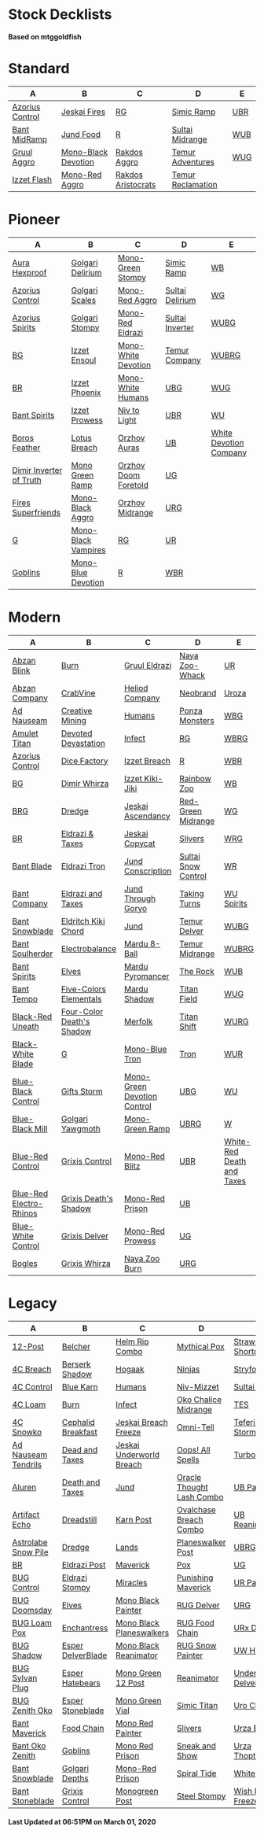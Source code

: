 # Stock Decklists
#### Based on mtggoldfish


# Standard

|                                A                                 |                                    B                                     |                                   C                                    |                                  D                                   |                    E                     |
|------------------------------------------------------------------|--------------------------------------------------------------------------|------------------------------------------------------------------------|----------------------------------------------------------------------|------------------------------------------|
|[Azorius Control](./mtggoldfish/Standard/decks/Azorius_Control.md)|[Jeskai Fires](./mtggoldfish/Standard/decks/Jeskai_Fires.md)              |[RG](./mtggoldfish/Standard/decks/RG.md)                                |[Simic Ramp](./mtggoldfish/Standard/decks/Simic_Ramp.md)              |[UBR](./mtggoldfish/Standard/decks/UBR.md)|
|[Bant MidRamp](./mtggoldfish/Standard/decks/Bant_MidRamp.md)      |[Jund Food](./mtggoldfish/Standard/decks/Jund_Food.md)                    |[R](./mtggoldfish/Standard/decks/R.md)                                  |[Sultai Midrange](./mtggoldfish/Standard/decks/Sultai_Midrange.md)    |[WUB](./mtggoldfish/Standard/decks/WUB.md)|
|[Gruul Aggro](./mtggoldfish/Standard/decks/Gruul_Aggro.md)        |[Mono-Black Devotion](./mtggoldfish/Standard/decks/Mono-Black_Devotion.md)|[Rakdos Aggro](./mtggoldfish/Standard/decks/Rakdos_Aggro.md)            |[Temur Adventures](./mtggoldfish/Standard/decks/Temur_Adventures.md)  |[WUG](./mtggoldfish/Standard/decks/WUG.md)|
|[Izzet Flash](./mtggoldfish/Standard/decks/Izzet_Flash.md)        |[Mono-Red Aggro](./mtggoldfish/Standard/decks/Mono-Red_Aggro.md)          |[Rakdos Aristocrats](./mtggoldfish/Standard/decks/Rakdos_Aristocrats.md)|[Temur Reclamation](./mtggoldfish/Standard/decks/Temur_Reclamation.md)|                                          |


# Pioneer

|                                        A                                        |                                    B                                    |                                     C                                     |                                D                                |                                       E                                       |
|---------------------------------------------------------------------------------|-------------------------------------------------------------------------|---------------------------------------------------------------------------|-----------------------------------------------------------------|-------------------------------------------------------------------------------|
|[Aura Hexproof](./mtggoldfish/Pioneer/decks/Aura_Hexproof.md)                    |[Golgari Delirium](./mtggoldfish/Pioneer/decks/Golgari_Delirium.md)      |[Mono-Green Stompy](./mtggoldfish/Pioneer/decks/Mono-Green_Stompy.md)      |[Simic Ramp](./mtggoldfish/Pioneer/decks/Simic_Ramp.md)          |[WB](./mtggoldfish/Pioneer/decks/WB.md)                                        |
|[Azorius Control](./mtggoldfish/Pioneer/decks/Azorius_Control.md)                |[Golgari Scales](./mtggoldfish/Pioneer/decks/Golgari_Scales.md)          |[Mono-Red Aggro](./mtggoldfish/Pioneer/decks/Mono-Red_Aggro.md)            |[Sultai Delirium](./mtggoldfish/Pioneer/decks/Sultai_Delirium.md)|[WG](./mtggoldfish/Pioneer/decks/WG.md)                                        |
|[Azorius Spirits](./mtggoldfish/Pioneer/decks/Azorius_Spirits.md)                |[Golgari Stompy](./mtggoldfish/Pioneer/decks/Golgari_Stompy.md)          |[Mono-Red Eldrazi](./mtggoldfish/Pioneer/decks/Mono-Red_Eldrazi.md)        |[Sultai Inverter](./mtggoldfish/Pioneer/decks/Sultai_Inverter.md)|[WUBG](./mtggoldfish/Pioneer/decks/WUBG.md)                                    |
|[BG](./mtggoldfish/Pioneer/decks/BG.md)                                          |[Izzet Ensoul](./mtggoldfish/Pioneer/decks/Izzet_Ensoul.md)              |[Mono-White Devotion](./mtggoldfish/Pioneer/decks/Mono-White_Devotion.md)  |[Temur Company](./mtggoldfish/Pioneer/decks/Temur_Company.md)    |[WUBRG](./mtggoldfish/Pioneer/decks/WUBRG.md)                                  |
|[BR](./mtggoldfish/Pioneer/decks/BR.md)                                          |[Izzet Phoenix](./mtggoldfish/Pioneer/decks/Izzet_Phoenix.md)            |[Mono-White Humans](./mtggoldfish/Pioneer/decks/Mono-White_Humans.md)      |[UBG](./mtggoldfish/Pioneer/decks/UBG.md)                        |[WUG](./mtggoldfish/Pioneer/decks/WUG.md)                                      |
|[Bant Spirits](./mtggoldfish/Pioneer/decks/Bant_Spirits.md)                      |[Izzet Prowess](./mtggoldfish/Pioneer/decks/Izzet_Prowess.md)            |[Niv to Light](./mtggoldfish/Pioneer/decks/Niv_to_Light.md)                |[UBR](./mtggoldfish/Pioneer/decks/UBR.md)                        |[WU](./mtggoldfish/Pioneer/decks/WU.md)                                        |
|[Boros Feather](./mtggoldfish/Pioneer/decks/Boros_Feather.md)                    |[Lotus Breach](./mtggoldfish/Pioneer/decks/Lotus_Breach.md)              |[Orzhov Auras](./mtggoldfish/Pioneer/decks/Orzhov_Auras.md)                |[UB](./mtggoldfish/Pioneer/decks/UB.md)                          |[White Devotion Company](./mtggoldfish/Pioneer/decks/White_Devotion_Company.md)|
|[Dimir Inverter of Truth](./mtggoldfish/Pioneer/decks/Dimir_Inverter_of_Truth.md)|[Mono Green Ramp](./mtggoldfish/Pioneer/decks/Mono_Green_Ramp.md)        |[Orzhov Doom Foretold](./mtggoldfish/Pioneer/decks/Orzhov_Doom_Foretold.md)|[UG](./mtggoldfish/Pioneer/decks/UG.md)                          |                                                                               |
|[Fires Superfriends](./mtggoldfish/Pioneer/decks/Fires_Superfriends.md)          |[Mono-Black Aggro](./mtggoldfish/Pioneer/decks/Mono-Black_Aggro.md)      |[Orzhov Midrange](./mtggoldfish/Pioneer/decks/Orzhov_Midrange.md)          |[URG](./mtggoldfish/Pioneer/decks/URG.md)                        |                                                                               |
|[G](./mtggoldfish/Pioneer/decks/G.md)                                            |[Mono-Black Vampires](./mtggoldfish/Pioneer/decks/Mono-Black_Vampires.md)|[RG](./mtggoldfish/Pioneer/decks/RG.md)                                    |[UR](./mtggoldfish/Pioneer/decks/UR.md)                          |                                                                               |
|[Goblins](./mtggoldfish/Pioneer/decks/Goblins.md)                                |[Mono-Blue Devotion](./mtggoldfish/Pioneer/decks/Mono-Blue_Devotion.md)  |[R](./mtggoldfish/Pioneer/decks/R.md)                                      |[WBR](./mtggoldfish/Pioneer/decks/WBR.md)                        |                                                                               |


# Modern

|                                       A                                        |                                         B                                          |                                           C                                            |                                   D                                    |                                         E                                          |
|--------------------------------------------------------------------------------|------------------------------------------------------------------------------------|----------------------------------------------------------------------------------------|------------------------------------------------------------------------|------------------------------------------------------------------------------------|
|[Abzan Blink](./mtggoldfish/Modern/decks/Abzan_Blink.md)                        |[Burn](./mtggoldfish/Modern/decks/Burn.md)                                          |[Gruul Eldrazi](./mtggoldfish/Modern/decks/Gruul_Eldrazi.md)                            |[Naya Zoo-Whack](./mtggoldfish/Modern/decks/Naya_Zoo-Whack.md)          |[UR](./mtggoldfish/Modern/decks/UR.md)                                              |
|[Abzan Company](./mtggoldfish/Modern/decks/Abzan_Company.md)                    |[CrabVine](./mtggoldfish/Modern/decks/CrabVine.md)                                  |[Heliod Company](./mtggoldfish/Modern/decks/Heliod_Company.md)                          |[Neobrand](./mtggoldfish/Modern/decks/Neobrand.md)                      |[Uroza](./mtggoldfish/Modern/decks/Uroza.md)                                        |
|[Ad Nauseam](./mtggoldfish/Modern/decks/Ad_Nauseam.md)                          |[Creative Mining](./mtggoldfish/Modern/decks/Creative_Mining.md)                    |[Humans](./mtggoldfish/Modern/decks/Humans.md)                                          |[Ponza Monsters](./mtggoldfish/Modern/decks/Ponza_Monsters.md)          |[WBG](./mtggoldfish/Modern/decks/WBG.md)                                            |
|[Amulet Titan](./mtggoldfish/Modern/decks/Amulet_Titan.md)                      |[Devoted Devastation](./mtggoldfish/Modern/decks/Devoted_Devastation.md)            |[Infect](./mtggoldfish/Modern/decks/Infect.md)                                          |[RG](./mtggoldfish/Modern/decks/RG.md)                                  |[WBRG](./mtggoldfish/Modern/decks/WBRG.md)                                          |
|[Azorius Control](./mtggoldfish/Modern/decks/Azorius_Control.md)                |[Dice Factory](./mtggoldfish/Modern/decks/Dice_Factory.md)                          |[Izzet Breach](./mtggoldfish/Modern/decks/Izzet_Breach.md)                              |[R](./mtggoldfish/Modern/decks/R.md)                                    |[WBR](./mtggoldfish/Modern/decks/WBR.md)                                            |
|[BG](./mtggoldfish/Modern/decks/BG.md)                                          |[Dimir Whirza](./mtggoldfish/Modern/decks/Dimir_Whirza.md)                          |[Izzet Kiki-Jiki](./mtggoldfish/Modern/decks/Izzet_Kiki-Jiki.md)                        |[Rainbow Zoo](./mtggoldfish/Modern/decks/Rainbow_Zoo.md)                |[WB](./mtggoldfish/Modern/decks/WB.md)                                              |
|[BRG](./mtggoldfish/Modern/decks/BRG.md)                                        |[Dredge](./mtggoldfish/Modern/decks/Dredge.md)                                      |[Jeskai Ascendancy](./mtggoldfish/Modern/decks/Jeskai_Ascendancy.md)                    |[Red-Green Midrange](./mtggoldfish/Modern/decks/Red-Green_Midrange.md)  |[WG](./mtggoldfish/Modern/decks/WG.md)                                              |
|[BR](./mtggoldfish/Modern/decks/BR.md)                                          |[Eldrazi & Taxes](./mtggoldfish/Modern/decks/Eldrazi_&_Taxes.md)                    |[Jeskai Copycat](./mtggoldfish/Modern/decks/Jeskai_Copycat.md)                          |[Slivers](./mtggoldfish/Modern/decks/Slivers.md)                        |[WRG](./mtggoldfish/Modern/decks/WRG.md)                                            |
|[Bant Blade](./mtggoldfish/Modern/decks/Bant_Blade.md)                          |[Eldrazi Tron](./mtggoldfish/Modern/decks/Eldrazi_Tron.md)                          |[Jund Conscription](./mtggoldfish/Modern/decks/Jund_Conscription.md)                    |[Sultai Snow Control](./mtggoldfish/Modern/decks/Sultai_Snow_Control.md)|[WR](./mtggoldfish/Modern/decks/WR.md)                                              |
|[Bant Company](./mtggoldfish/Modern/decks/Bant_Company.md)                      |[Eldrazi and Taxes](./mtggoldfish/Modern/decks/Eldrazi_and_Taxes.md)                |[Jund Through Goryo](./mtggoldfish/Modern/decks/Jund_Through_Goryo.md)                  |[Taking Turns](./mtggoldfish/Modern/decks/Taking_Turns.md)              |[WU Spirits](./mtggoldfish/Modern/decks/WU_Spirits.md)                              |
|[Bant Snowblade](./mtggoldfish/Modern/decks/Bant_Snowblade.md)                  |[Eldritch Kiki Chord](./mtggoldfish/Modern/decks/Eldritch_Kiki_Chord.md)            |[Jund](./mtggoldfish/Modern/decks/Jund.md)                                              |[Temur Delver](./mtggoldfish/Modern/decks/Temur_Delver.md)              |[WUBG](./mtggoldfish/Modern/decks/WUBG.md)                                          |
|[Bant Soulherder](./mtggoldfish/Modern/decks/Bant_Soulherder.md)                |[Electrobalance](./mtggoldfish/Modern/decks/Electrobalance.md)                      |[Mardu 8-Ball](./mtggoldfish/Modern/decks/Mardu_8-Ball.md)                              |[Temur Midrange](./mtggoldfish/Modern/decks/Temur_Midrange.md)          |[WUBRG](./mtggoldfish/Modern/decks/WUBRG.md)                                        |
|[Bant Spirits](./mtggoldfish/Modern/decks/Bant_Spirits.md)                      |[Elves](./mtggoldfish/Modern/decks/Elves.md)                                        |[Mardu Pyromancer](./mtggoldfish/Modern/decks/Mardu_Pyromancer.md)                      |[The Rock](./mtggoldfish/Modern/decks/The_Rock.md)                      |[WUB](./mtggoldfish/Modern/decks/WUB.md)                                            |
|[Bant Tempo](./mtggoldfish/Modern/decks/Bant_Tempo.md)                          |[Five-Colors Elementals](./mtggoldfish/Modern/decks/Five-Colors_Elementals.md)      |[Mardu Shadow](./mtggoldfish/Modern/decks/Mardu_Shadow.md)                              |[Titan Field](./mtggoldfish/Modern/decks/Titan_Field.md)                |[WUG](./mtggoldfish/Modern/decks/WUG.md)                                            |
|[Black-Red Uneath](./mtggoldfish/Modern/decks/Black-Red_Uneath.md)              |[Four-Color Death's Shadow](./mtggoldfish/Modern/decks/Four-Color_Death's_Shadow.md)|[Merfolk](./mtggoldfish/Modern/decks/Merfolk.md)                                        |[Titan Shift](./mtggoldfish/Modern/decks/Titan_Shift.md)                |[WURG](./mtggoldfish/Modern/decks/WURG.md)                                          |
|[Black-White Blade](./mtggoldfish/Modern/decks/Black-White_Blade.md)            |[G](./mtggoldfish/Modern/decks/G.md)                                                |[Mono-Blue Tron](./mtggoldfish/Modern/decks/Mono-Blue_Tron.md)                          |[Tron](./mtggoldfish/Modern/decks/Tron.md)                              |[WUR](./mtggoldfish/Modern/decks/WUR.md)                                            |
|[Blue-Black Control](./mtggoldfish/Modern/decks/Blue-Black_Control.md)          |[Gifts Storm](./mtggoldfish/Modern/decks/Gifts_Storm.md)                            |[Mono-Green Devotion Control](./mtggoldfish/Modern/decks/Mono-Green_Devotion_Control.md)|[UBG](./mtggoldfish/Modern/decks/UBG.md)                                |[WU](./mtggoldfish/Modern/decks/WU.md)                                              |
|[Blue-Black Mill](./mtggoldfish/Modern/decks/Blue-Black_Mill.md)                |[Golgari Yawgmoth](./mtggoldfish/Modern/decks/Golgari_Yawgmoth.md)                  |[Mono-Green Ramp](./mtggoldfish/Modern/decks/Mono-Green_Ramp.md)                        |[UBRG](./mtggoldfish/Modern/decks/UBRG.md)                              |[W](./mtggoldfish/Modern/decks/W.md)                                                |
|[Blue-Red Control](./mtggoldfish/Modern/decks/Blue-Red_Control.md)              |[Grixis Control](./mtggoldfish/Modern/decks/Grixis_Control.md)                      |[Mono-Red Blitz](./mtggoldfish/Modern/decks/Mono-Red_Blitz.md)                          |[UBR](./mtggoldfish/Modern/decks/UBR.md)                                |[White-Red Death and Taxes](./mtggoldfish/Modern/decks/White-Red_Death_and_Taxes.md)|
|[Blue-Red Electro-Rhinos](./mtggoldfish/Modern/decks/Blue-Red_Electro-Rhinos.md)|[Grixis Death's Shadow](./mtggoldfish/Modern/decks/Grixis_Death's_Shadow.md)        |[Mono-Red Prison](./mtggoldfish/Modern/decks/Mono-Red_Prison.md)                        |[UB](./mtggoldfish/Modern/decks/UB.md)                                  |                                                                                    |
|[Blue-White Control](./mtggoldfish/Modern/decks/Blue-White_Control.md)          |[Grixis Delver](./mtggoldfish/Modern/decks/Grixis_Delver.md)                        |[Mono-Red Prowess](./mtggoldfish/Modern/decks/Mono-Red_Prowess.md)                      |[UG](./mtggoldfish/Modern/decks/UG.md)                                  |                                                                                    |
|[Bogles](./mtggoldfish/Modern/decks/Bogles.md)                                  |[Grixis Whirza](./mtggoldfish/Modern/decks/Grixis_Whirza.md)                        |[Naya Zoo Burn](./mtggoldfish/Modern/decks/Naya_Zoo_Burn.md)                            |[URG](./mtggoldfish/Modern/decks/URG.md)                                |                                                                                    |


# Legacy

|                                   A                                    |                                  B                                   |                                        C                                         |                                         D                                          |                                    E                                     |
|------------------------------------------------------------------------|----------------------------------------------------------------------|----------------------------------------------------------------------------------|------------------------------------------------------------------------------------|--------------------------------------------------------------------------|
|[12-Post](./mtggoldfish/Legacy/decks/12-Post.md)                        |[Belcher](./mtggoldfish/Legacy/decks/Belcher.md)                      |[Helm Rip Combo](./mtggoldfish/Legacy/decks/Helm_Rip_Combo.md)                    |[Mythical Pox](./mtggoldfish/Legacy/decks/Mythical_Pox.md)                          |[Strawberry Shortcake](./mtggoldfish/Legacy/decks/Strawberry_Shortcake.md)|
|[4C Breach](./mtggoldfish/Legacy/decks/4C_Breach.md)                    |[Berserk Shadow](./mtggoldfish/Legacy/decks/Berserk_Shadow.md)        |[Hogaak](./mtggoldfish/Legacy/decks/Hogaak.md)                                    |[Ninjas](./mtggoldfish/Legacy/decks/Ninjas.md)                                      |[Stryfo Pile](./mtggoldfish/Legacy/decks/Stryfo_Pile.md)                  |
|[4C Control](./mtggoldfish/Legacy/decks/4C_Control.md)                  |[Blue Karn](./mtggoldfish/Legacy/decks/Blue_Karn.md)                  |[Humans](./mtggoldfish/Legacy/decks/Humans.md)                                    |[Niv-Mizzet](./mtggoldfish/Legacy/decks/Niv-Mizzet.md)                              |[Sultai Delver](./mtggoldfish/Legacy/decks/Sultai_Delver.md)              |
|[4C Loam](./mtggoldfish/Legacy/decks/4C_Loam.md)                        |[Burn](./mtggoldfish/Legacy/decks/Burn.md)                            |[Infect](./mtggoldfish/Legacy/decks/Infect.md)                                    |[Oko Chalice Midrange](./mtggoldfish/Legacy/decks/Oko_Chalice_Midrange.md)          |[TES](./mtggoldfish/Legacy/decks/TES.md)                                  |
|[4C Snowko](./mtggoldfish/Legacy/decks/4C_Snowko.md)                    |[Cephalid Breakfast](./mtggoldfish/Legacy/decks/Cephalid_Breakfast.md)|[Jeskai Breach Freeze](./mtggoldfish/Legacy/decks/Jeskai_Breach_Freeze.md)        |[Omni-Tell](./mtggoldfish/Legacy/decks/Omni-Tell.md)                                |[Teferi Breach Storm](./mtggoldfish/Legacy/decks/Teferi_Breach_Storm.md)  |
|[Ad Nauseam Tendrils](./mtggoldfish/Legacy/decks/Ad_Nauseam_Tendrils.md)|[Dead and Taxes](./mtggoldfish/Legacy/decks/Dead_and_Taxes.md)        |[Jeskai Underworld Breach](./mtggoldfish/Legacy/decks/Jeskai_Underworld_Breach.md)|[Oops! All Spells](./mtggoldfish/Legacy/decks/Oops!_All_Spells.md)                  |[Turbo Depths](./mtggoldfish/Legacy/decks/Turbo_Depths.md)                |
|[Aluren](./mtggoldfish/Legacy/decks/Aluren.md)                          |[Death and Taxes](./mtggoldfish/Legacy/decks/Death_and_Taxes.md)      |[Jund](./mtggoldfish/Legacy/decks/Jund.md)                                        |[Oracle Thought Lash Combo](./mtggoldfish/Legacy/decks/Oracle_Thought_Lash_Combo.md)|[UB Painter](./mtggoldfish/Legacy/decks/UB_Painter.md)                    |
|[Artifact Echo](./mtggoldfish/Legacy/decks/Artifact_Echo.md)            |[Dreadstill](./mtggoldfish/Legacy/decks/Dreadstill.md)                |[Karn Post](./mtggoldfish/Legacy/decks/Karn_Post.md)                              |[Ovalchase Breach Combo](./mtggoldfish/Legacy/decks/Ovalchase_Breach_Combo.md)      |[UB Reanimator](./mtggoldfish/Legacy/decks/UB_Reanimator.md)              |
|[Astrolabe Snow Pile](./mtggoldfish/Legacy/decks/Astrolabe_Snow_Pile.md)|[Dredge](./mtggoldfish/Legacy/decks/Dredge.md)                        |[Lands](./mtggoldfish/Legacy/decks/Lands.md)                                      |[Planeswalker Post](./mtggoldfish/Legacy/decks/Planeswalker_Post.md)                |[UBRG](./mtggoldfish/Legacy/decks/UBRG.md)                                |
|[BR](./mtggoldfish/Legacy/decks/BR.md)                                  |[Eldrazi Post](./mtggoldfish/Legacy/decks/Eldrazi_Post.md)            |[Maverick](./mtggoldfish/Legacy/decks/Maverick.md)                                |[Pox](./mtggoldfish/Legacy/decks/Pox.md)                                            |[UG](./mtggoldfish/Legacy/decks/UG.md)                                    |
|[BUG Control](./mtggoldfish/Legacy/decks/BUG_Control.md)                |[Eldrazi Stompy](./mtggoldfish/Legacy/decks/Eldrazi_Stompy.md)        |[Miracles](./mtggoldfish/Legacy/decks/Miracles.md)                                |[Punishing Maverick](./mtggoldfish/Legacy/decks/Punishing_Maverick.md)              |[UR Painter](./mtggoldfish/Legacy/decks/UR_Painter.md)                    |
|[BUG Doomsday](./mtggoldfish/Legacy/decks/BUG_Doomsday.md)              |[Elves](./mtggoldfish/Legacy/decks/Elves.md)                          |[Mono Black Painter](./mtggoldfish/Legacy/decks/Mono_Black_Painter.md)            |[RUG Delver](./mtggoldfish/Legacy/decks/RUG_Delver.md)                              |[URG](./mtggoldfish/Legacy/decks/URG.md)                                  |
|[BUG Loam Pox](./mtggoldfish/Legacy/decks/BUG_Loam_Pox.md)              |[Enchantress](./mtggoldfish/Legacy/decks/Enchantress.md)              |[Mono Black Planeswalkers](./mtggoldfish/Legacy/decks/Mono_Black_Planeswalkers.md)|[RUG Food Chain](./mtggoldfish/Legacy/decks/RUG_Food_Chain.md)                      |[URx Delver](./mtggoldfish/Legacy/decks/URx_Delver.md)                    |
|[BUG Shadow](./mtggoldfish/Legacy/decks/BUG_Shadow.md)                  |[Esper DelverBlade](./mtggoldfish/Legacy/decks/Esper_DelverBlade.md)  |[Mono Black Reanimator](./mtggoldfish/Legacy/decks/Mono_Black_Reanimator.md)      |[RUG Snow Painter](./mtggoldfish/Legacy/decks/RUG_Snow_Painter.md)                  |[UW Hexproof](./mtggoldfish/Legacy/decks/UW_Hexproof.md)                  |
|[BUG Sylvan Plug](./mtggoldfish/Legacy/decks/BUG_Sylvan_Plug.md)        |[Esper Hatebears](./mtggoldfish/Legacy/decks/Esper_Hatebears.md)      |[Mono Green 12 Post](./mtggoldfish/Legacy/decks/Mono_Green_12_Post.md)            |[Reanimator](./mtggoldfish/Legacy/decks/Reanimator.md)                              |[Underworld Delver](./mtggoldfish/Legacy/decks/Underworld_Delver.md)      |
|[BUG Zenith Oko](./mtggoldfish/Legacy/decks/BUG_Zenith_Oko.md)          |[Esper Stoneblade](./mtggoldfish/Legacy/decks/Esper_Stoneblade.md)    |[Mono Green Vial](./mtggoldfish/Legacy/decks/Mono_Green_Vial.md)                  |[Simic Titan](./mtggoldfish/Legacy/decks/Simic_Titan.md)                            |[Uro Chalice](./mtggoldfish/Legacy/decks/Uro_Chalice.md)                  |
|[Bant Maverick](./mtggoldfish/Legacy/decks/Bant_Maverick.md)            |[Food Chain](./mtggoldfish/Legacy/decks/Food_Chain.md)                |[Mono Red Painter](./mtggoldfish/Legacy/decks/Mono_Red_Painter.md)                |[Slivers](./mtggoldfish/Legacy/decks/Slivers.md)                                    |[Urza Echo](./mtggoldfish/Legacy/decks/Urza_Echo.md)                      |
|[Bant Oko Zenith](./mtggoldfish/Legacy/decks/Bant_Oko_Zenith.md)        |[Goblins](./mtggoldfish/Legacy/decks/Goblins.md)                      |[Mono Red Prison](./mtggoldfish/Legacy/decks/Mono_Red_Prison.md)                  |[Sneak and Show](./mtggoldfish/Legacy/decks/Sneak_and_Show.md)                      |[Urza ThopterSword](./mtggoldfish/Legacy/decks/Urza_ThopterSword.md)      |
|[Bant Snowblade](./mtggoldfish/Legacy/decks/Bant_Snowblade.md)          |[Golgari Depths](./mtggoldfish/Legacy/decks/Golgari_Depths.md)        |[Mono-Red Prison](./mtggoldfish/Legacy/decks/Mono-Red_Prison.md)                  |[Spiral Tide](./mtggoldfish/Legacy/decks/Spiral_Tide.md)                            |[White Eldrazi](./mtggoldfish/Legacy/decks/White_Eldrazi.md)              |
|[Bant Stoneblade](./mtggoldfish/Legacy/decks/Bant_Stoneblade.md)        |[Grixis Control](./mtggoldfish/Legacy/decks/Grixis_Control.md)        |[Monogreen Post](./mtggoldfish/Legacy/decks/Monogreen_Post.md)                    |[Steel Stompy](./mtggoldfish/Legacy/decks/Steel_Stompy.md)                          |[Wish Breach Freeze](./mtggoldfish/Legacy/decks/Wish_Breach_Freeze.md)    |



#### Last Updated at 06:51PM on March 01, 2020